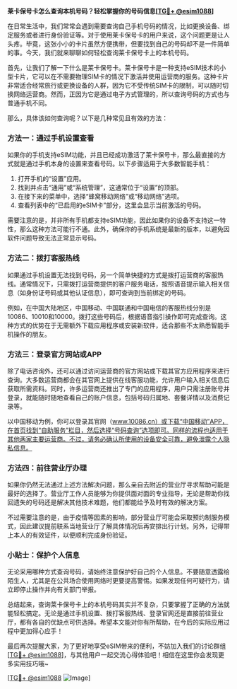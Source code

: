 **莱卡保号卡怎么查询本机号码？轻松掌握你的号码信息[[TG💪+ @esim1088](https://t.me/s/esim1088)]**

在日常生活中，我们常常会遇到需要查询自己手机号码的情况，比如更换设备、绑定服务或者进行身份验证等。对于使用莱卡保号卡的用户来说，这个问题更是让人头疼。毕竟，这张小小的卡片虽然方便携带，但要找到自己的号码却不是一件简单的事。今天，我们就来聊聊如何轻松查询莱卡保号卡上的本机号码。

首先，让我们了解一下什么是莱卡保号卡。莱卡保号卡是一种支持eSIM技术的小型卡片，它可以在不需要物理SIM卡的情况下激活并使用运营商的服务。这种卡片非常适合经常旅行或更换设备的人群，因为它不受传统SIM卡的限制，可以随时切换网络运营商。然而，正因为它是通过电子方式管理的，所以查询号码的方式也与普通手机不同。

那么，具体该如何查询呢？以下是几种常见且有效的方法：

### 方法一：通过手机设置查看

如果你的手机支持eSIM功能，并且已经成功激活了莱卡保号卡，那么最直接的方式就是通过手机本身的设置来查看号码。以下步骤适用于大多数智能手机：

1. 打开手机的“设置”应用。
2. 找到并点击“通用”或“系统管理”，这通常位于“设置”的顶部。
3. 在接下来的菜单中，选择“蜂窝移动网络”或“移动网络”选项。
4. 查看列表中的“已启用的eSIM卡”部分，这里会显示当前激活的号码。

需要注意的是，并非所有手机都支持eSIM功能，因此如果你的设备不支持这一特性，那么这种方法可能行不通。此外，确保你的手机系统是最新的版本，以避免因软件问题导致无法正常显示号码。

### 方法二：拨打客服热线

如果通过手机设置无法找到号码，另一个简单快捷的方式是拨打运营商的客服热线。通常情况下，只需拨打运营商提供的客户服务电话，按照语音提示输入相关信息（如身份证号码或其他认证信息），即可查询到当前绑定的号码。

例如，在中国大陆地区，中国移动、中国联通和中国电信的客服热线分别是10086、10010和10000。拨打这些号码后，根据语音指引操作即可完成查询。这种方式的优势在于无需额外下载应用程序或安装新软件，适合那些不太熟悉智能手机操作的朋友。

### 方法三：登录官方网站或APP

除了电话咨询外，还可以通过访问运营商的官方网站或下载其官方应用程序来进行查询。大多数运营商都会在其官网上提供在线客服功能，允许用户输入相关信息后获取所需资料。同时，许多运营商还推出了专门的应用程序，用户只需注册账号并登录，就能随时随地查看自己的账户信息，包括号码归属地、套餐详情以及消费记录等。

以中国移动为例，你可以登录其官网（www.10086.cn）或下载“中国移动”APP，在首页找到“自助服务”栏目，然后选择“号码查询”选项即可。同样的流程也适用于其他两家主要运营商。不过，请务必确认所使用的设备安全可靠，避免泄露个人隐私信息。

### 方法四：前往营业厅办理

如果你仍然无法通过上述方法解决问题，那么亲自去附近的营业厅寻求帮助可能是最好的选择了。营业厅工作人员能够为你提供面对面的专业指导，无论是帮助你找回遗失的号码还是解决其他技术难题，他们都能给予及时有效的解决方案。

不过需要注意的是，由于疫情等因素的影响，部分营业厅可能会采取预约制服务模式，因此建议提前联系当地营业厅了解具体情况后再安排出行计划。另外，记得带上本人的有效证件，以便顺利完成身份验证。

### 小贴士：保护个人信息

无论采用哪种方式查询号码，请始终注意保护好自己的个人信息。不要随意透露给陌生人，尤其是在公共场合使用网络时更要提高警惕。如果发现任何可疑行为，请立即停止操作并向有关部门举报。

总结起来，查询莱卡保号卡上的本机号码其实并不复杂，只要掌握了正确的方法就能轻松搞定。无论是通过手机设置、拨打客服热线、登录官网还是直接前往营业厅，都有各自的优缺点可供选择。希望本文能对你有所帮助，在今后的实际应用过程中更加得心应手！

最后再次提醒大家，为了更好地享受eSIM带来的便利，不妨加入我们的讨论群组[[TG💪+ @esim1088](https://t.me/s/esim1088)]，与其他用户一起交流心得体验吧！相信在这里你会发现更多实用技巧哦~

[[TG💪+ @esim1088](https://t.me/s/esim1088) ![Image](https://i.postimg.cc/4NQfJmqS/Snipaste-2025-05-13-00-14-12.png)]